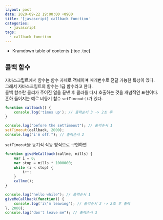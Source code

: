```yaml
---
layout: post
date: 2020-09-22 19:00:00 +0900
title: '[javascript] callback function'
categories:
  - javascript
tags:
  - callback function
---
```


* Kramdown table of contents
{:toc .toc}

## 콜백 함수

자바스크립트에서 함수는 함수 자체로 객체이며 매개변수로 전달 가능한 특성이 있다.  
그래서 자바스크립트의 함수는 1급 함수라고 한다.  
콜백 함수란 콜리가 주어진 일을 끝낸 후 콜러를 다시 호출하는 것을 개념적인 표현이다.  
흔하 들어지는 예로 비동기 함수 `setTimeout()`가 있다.  

```js
function callback() {
	console.log('times up'); // 출력순서 3 -> 2초 후
}

console.log("before the setTimeout"); // 출력순서 1
setTimeout(callback, 2000);
console.log("i'm off."); // 출력순서 2
```

`setTimeout`을 동기적 작동 방식으로 구현하면

```js
function giveMeCallback(callme, mills) {
	var i = 0;
	var stop = mills * 1000000;
	while (i < stop) {
		i++;
	}
	callme();
}

console.log("hello while"); // 출력순서 1
giveMeCallback(function() {
	console.log('i\'m leaving'); // 출력순서 2 -> 2초 후 출력
}, 2000);
console.log("don't leave me"); // 출력순서 3
```
